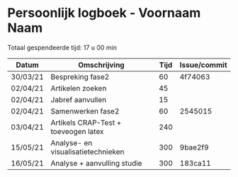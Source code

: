 # Persoonlijk logboek - Voornaam Naam

Totaal gespendeerde tijd: 17 u 00 min

|   Datum  |   Omschrijving                       | Tijd | Issue/commit |
| -------- | ------------------------------------ | ---- | ------------ |
| 30/03/21 | Bespreking fase2                     |  60  |   4f74063    |
| 02/04/21 | Artikelen zoeken                     |  45  |              |
| 02/04/21 | Jabref aanvullen                     |  15  |              |
| 02/04/21 | Samenwerken fase2                    |  60  |   2545015    |
| 03/04/21 | Artikels CRAP-Test + toeveogen latex |  240 |              |
| 15/05/21 | Analyse- en visualisatietechnieken   |  300 |   9bae2f9    |
| 16/05/21 | Analyse + aanvulling studie          |  300 |   183ca11    |
